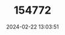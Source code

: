 ---
title: "154772"
category: "Synchiropus grandoculis"
draft: false
date: 2024-02-22 13:03:51
languages:
  English: ["Werstern Australian Bigeye Dragonet"]
---